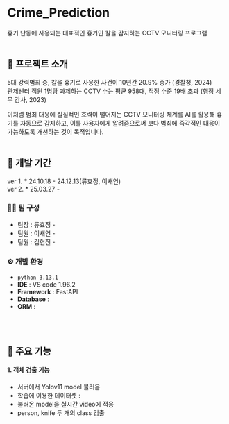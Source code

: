 # Crime_Prediction
흉기 난동에 사용되는 대표적인 흉기인 칼을 감지하는 CCTV 모니터링 프로그램 
<br>
<br>
## 📝 프로젝트 소개
5대 강력범죄 중, 칼을 흉기로 사용한 사건이 10년간 20.9% 증가 (경찰청, 2024)<br>
관제센터 직원 1명당 과제하는 CCTV 수는 평균 958대, 적정 수준 19배 초과 (행정 세무 감사, 2023)<br>

이처럼 범죄 대응에 실질적인 효력이 떨어지는 CCTV 모니터링 체계를 AI를 활용해 흉기를 자동으로 감지하고, 
이를 사용자에게 알려줌으로써 보다 범죄에 즉각적인 대응이 가능하도록 개선하는 것이 목적입니다.
<br>
<br>
## 📆 개발 기간
ver 1. * 24.10.18 - 24.12.13(류효정, 이새연)<br>
ver 2. * 25.03.27 - 

### 🧑‍💻 팀 구성
 - 팀장  : 류효정 - 
 - 팀원  : 이새연 - 
 - 팀원  : 김현진 -

### ⚙️ 개발 환경
- `python 3.13.1`
- **IDE** : VS code 1.96.2
- **Framework** : FastAPI
- **Database** : 
- **ORM** :
<br>
<br>

## 📌 주요 기능
#### 1. 객체 검출 기능
- 서버에서 Yolov11 model 불러옴
- 학습에 이용한 데이터셋 : 
- 불러온 model을 실시간 video에 적용
- person, knife 두 개의 class 검출
